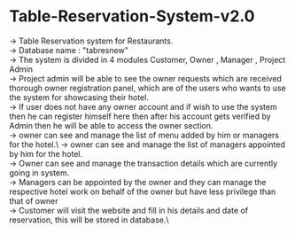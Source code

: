 # Table-Reservation-System-v2.0
-> Table Reservation system for Restaurants.\
-> Database name : "tabresnew"\
-> The system is divided in 4 modules Customer, Owner , Manager , Project Admin\
-> Project admin will be able to see the owner requests which are received thorough owner registration panel, which are of the users who wants to use the system for showcasing their hotel.\
-> If user does not have any owner account and if wish to use the system then he can register himself here then after his account gets verified by Admin then he will be able to access the owner section.\
   -> owner can see and manage the list of menu added by him or managers for the hotel.\ 
   -> owner can see and manage the list of managers appointed by him for the hotel.\
   -> Owner can see and manage the transaction details which are currently going in system. \
-> Managers can be appointed by the owner and they can manage the respective hotel work on behalf of the owner but have less privilege than that of owner\
-> Customer will visit the website and fill in his details and date of reservation, this will be stored in database.\
